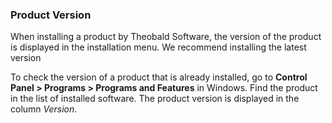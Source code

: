 
### Product Version

When installing a product by Theobald Software, the version of the product is displayed in the installation menu.
We recommend installing the latest version<br>

To check the version of a product that is already installed, go to **Control Panel > Programs > Programs and Features** in Windows.
Find the product in the list of installed software. The product version is displayed in the column *Version*.

